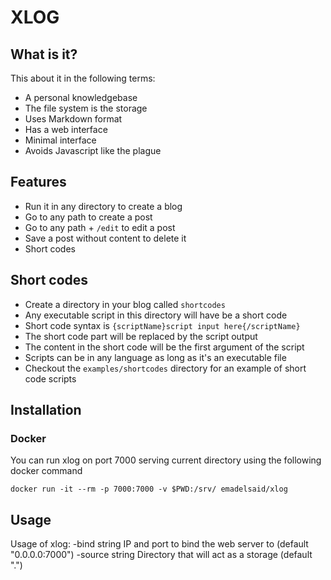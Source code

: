 XLOG
=========
## What is it?
This about it in the following terms:
- A personal knowledgebase
- The file system is the storage
- Uses Markdown format
- Has a web interface
- Minimal interface
- Avoids Javascript like the plague

## Features
- Run it in any directory to create a blog
- Go to any path to create a post
- Go to any path + `/edit` to edit a post
- Save a post without content to delete it
- Short codes

## Short codes

- Create a directory in your blog called `shortcodes`
- Any executable script in this directory will have be a short code
- Short code syntax is `{scriptName}script input here{/scriptName}`
- The short code part will be replaced by the script output
- The content in the short code will be the first argument of the script
- Scripts can be in any language as long as it's an executable file
- Checkout the `examples/shortcodes` directory for an example of short code scripts

## Installation

### Docker

You can run xlog on port 7000 serving current directory using the following docker command

```
docker run -it --rm -p 7000:7000 -v $PWD:/srv/ emadelsaid/xlog
```

## Usage

Usage of xlog:
  -bind string
        IP and port to bind the web server to (default "0.0.0.0:7000")
  -source string
        Directory that will act as a storage (default ".")
